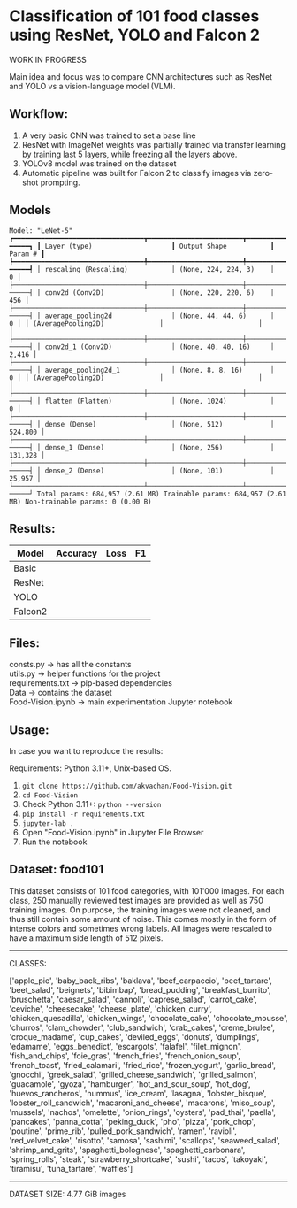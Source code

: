 # Classification of 101 food classes using ResNet, YOLO and Falcon 2 #

WORK IN PROGRESS

Main idea and focus was to compare CNN architectures such as ResNet and YOLO vs a vision-language model (VLM).

## Workflow: ##

1. A very basic CNN was trained to set a base line
2. ResNet with ImageNet weights was partially trained via transfer learning by training last 5 layers, while freezing all the layers above.
3. YOLOv8 model was trained on the dataset
4. Automatic pipeline was built for Falcon 2 to classify images via zero-shot prompting.

## Models ##

`
Model: "LeNet-5"
┏━━━━━━━━━━━━━━━━━━━━━━━━━━━━━━━━━┳━━━━━━━━━━━━━━━━━━━━━━━━┳━━━━━━━━━━━━━━━┓
┃ Layer (type)                    ┃ Output Shape           ┃       Param # ┃
┡━━━━━━━━━━━━━━━━━━━━━━━━━━━━━━━━━╇━━━━━━━━━━━━━━━━━━━━━━━━╇━━━━━━━━━━━━━━━┩
│ rescaling (Rescaling)           │ (None, 224, 224, 3)    │             0 │
├─────────────────────────────────┼────────────────────────┼───────────────┤
│ conv2d (Conv2D)                 │ (None, 220, 220, 6)    │           456 │
├─────────────────────────────────┼────────────────────────┼───────────────┤
│ average_pooling2d               │ (None, 44, 44, 6)      │             0 │
│ (AveragePooling2D)              │                        │               │
├─────────────────────────────────┼────────────────────────┼───────────────┤
│ conv2d_1 (Conv2D)               │ (None, 40, 40, 16)     │         2,416 │
├─────────────────────────────────┼────────────────────────┼───────────────┤
│ average_pooling2d_1             │ (None, 8, 8, 16)       │             0 │
│ (AveragePooling2D)              │                        │               │
├─────────────────────────────────┼────────────────────────┼───────────────┤
│ flatten (Flatten)               │ (None, 1024)           │             0 │
├─────────────────────────────────┼────────────────────────┼───────────────┤
│ dense (Dense)                   │ (None, 512)            │       524,800 │
├─────────────────────────────────┼────────────────────────┼───────────────┤
│ dense_1 (Dense)                 │ (None, 256)            │       131,328 │
├─────────────────────────────────┼────────────────────────┼───────────────┤
│ dense_2 (Dense)                 │ (None, 101)            │        25,957 │
└─────────────────────────────────┴────────────────────────┴───────────────┘
 Total params: 684,957 (2.61 MB)
 Trainable params: 684,957 (2.61 MB)
 Non-trainable params: 0 (0.00 B)
`
 

## Results: ##

| Model   | Accuracy | Loss | F1 |
|---------|----------|------|----|
| Basic   |          |      |    |
| ResNet  |          |      |    |
| YOLO    |          |      |    |
| Falcon2 |          |      |    |

## Files: ##

consts.py -> has all the constants <br>
utils.py -> helper functions for the project <br>
requirements.txt -> pip-based dependencies <br>
Data -> contains the dataset <br>
Food-Vision.ipynb -> main experimentation Jupyter notebook <br>

## Usage: ##

In case you want to reproduce the results:

Requirements: Python 3.11+, Unix-based OS.

1. `git clone https://github.com/akvachan/Food-Vision.git`
2. `cd Food-Vision`
3. Check Python 3.11+: `python --version`
4. `pip install -r requirements.txt`
5. `jupyter-lab .`
6. Open "Food-Vision.ipynb" in Jupyter File Browser
7. Run the notebook

## Dataset: food101 ##

This dataset consists of 101 food categories, with 101'000 images. For each class, 250 manually reviewed test images are provided as well as 750 training images. On purpose, the training images were not cleaned, and thus still contain some amount of noise. This comes mostly in the form of intense colors and sometimes wrong labels. All images were rescaled to have a maximum side length of 512 pixels.

----------------------------
CLASSES: 

 ['apple_pie', 'baby_back_ribs', 'baklava', 'beef_carpaccio', 'beef_tartare', 'beet_salad', 'beignets', 'bibimbap', 'bread_pudding', 'breakfast_burrito', 'bruschetta', 'caesar_salad', 'cannoli', 'caprese_salad', 'carrot_cake', 'ceviche', 'cheesecake', 'cheese_plate', 'chicken_curry', 'chicken_quesadilla', 'chicken_wings', 'chocolate_cake', 'chocolate_mousse', 'churros', 'clam_chowder', 'club_sandwich', 'crab_cakes', 'creme_brulee', 'croque_madame', 'cup_cakes', 'deviled_eggs', 'donuts', 'dumplings', 'edamame', 'eggs_benedict', 'escargots', 'falafel', 'filet_mignon', 'fish_and_chips', 'foie_gras', 'french_fries', 'french_onion_soup', 'french_toast', 'fried_calamari', 'fried_rice', 'frozen_yogurt', 'garlic_bread', 'gnocchi', 'greek_salad', 'grilled_cheese_sandwich', 'grilled_salmon', 'guacamole', 'gyoza', 'hamburger', 'hot_and_sour_soup', 'hot_dog', 'huevos_rancheros', 'hummus', 'ice_cream', 'lasagna', 'lobster_bisque', 'lobster_roll_sandwich', 'macaroni_and_cheese', 'macarons', 'miso_soup', 'mussels', 'nachos', 'omelette', 'onion_rings', 'oysters', 'pad_thai', 'paella', 'pancakes', 'panna_cotta', 'peking_duck', 'pho', 'pizza', 'pork_chop', 'poutine', 'prime_rib', 'pulled_pork_sandwich', 'ramen', 'ravioli', 'red_velvet_cake', 'risotto', 'samosa', 'sashimi', 'scallops', 'seaweed_salad', 'shrimp_and_grits', 'spaghetti_bolognese', 'spaghetti_carbonara', 'spring_rolls', 'steak', 'strawberry_shortcake', 'sushi', 'tacos', 'takoyaki', 'tiramisu', 'tuna_tartare', 'waffles'] 

----------------------------
DATASET SIZE: 4.77 GiB images 
